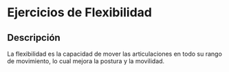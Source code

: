 # Ejercicios de Flexibilidad

## Descripción
La flexibilidad es la capacidad de mover las articulaciones en todo su rango de movimiento, lo cual mejora la postura y la movilidad.
